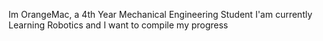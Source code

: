 Im OrangeMac, a 4th Year Mechanical Engineering Student 
I'am currently Learning Robotics and I want to compile my progress

<!---
OrangeMac/OrangeMac is a ✨ special ✨ repository because its `README.md` (this file) appears on your GitHub profile.
You can click the Preview link to take a look at your changes.
--->
